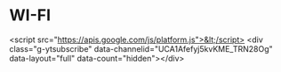 # WI-FI
&lt;script src="https://apis.google.com/js/platform.js">&lt;/script>  &lt;div class="g-ytsubscribe" data-channelid="UCA1Afefyj5kvKME_TRN28Og" data-layout="full" data-count="hidden">&lt;/div>
